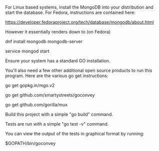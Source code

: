 For Linux based systems, install the MongoDB into your distribution
and start the database. For Fedora, instructions are contained here:

https://developer.fedoraproject.org/tech/database/mongodb/about.html

However it essentially renders down to (on Fedora)

dnf install mongodb mongodb-server

service mongod start

Ensure your system has a standard GO installation.

You'll also need a few other additional open source products to run
this program. Here are the various go get instructions:

go get gopkg.in/mgo.v2

go get github.com/smartystreets/goconvey

go get github.com/gorilla/mux

Build this project with a simple "go build" command.

Tests are run with a simple "go test -v" command.

You can view the output of the tests in graphical format by running:

$GOPATH/bin/goconvey
 
